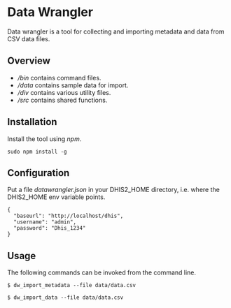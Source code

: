 # Data Wrangler

Data wrangler is a tool for collecting and importing metadata and data from CSV data files.

## Overview

* */bin* contains command files.
* */data* contains sample data for import.
* */div* contains various utility files.
* */src* contains shared functions.

## Installation

Install the tool using *npm*.

```
sudo npm install -g
```

## Configuration

Put a file *datawrangler.json* in your DHIS2_HOME directory, i.e. where the DHIS2_HOME env variable points.

```
{
  "baseurl": "http://localhost/dhis",
  "username": "admin",
  "password": "Dhis_1234"
}
```

## Usage

The following commands can be invoked from the command line.

```
$ dw_import_metadata --file data/data.csv

$ dw_import_data --file data/data.csv
```
